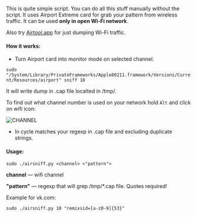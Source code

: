 This is quite simple script. You can do all this stuff manually without the script.
It uses Airport Extreme card for grab your pattern from wireless traffic.
It can be used **only in open Wi-Fi network**.

Also try [Airtool.app](https://www.adriangranados.com/apps/airtool) for just dumping Wi-Fi traffic.

#### How it works: 

* Turn Airport card into monitor mode on selected channel.

```sudo "/System/Library/PrivateFrameworks/Apple80211.framework/Versions/Current/Resources/airport" sniff 10```

It will write dump in .cap file localted in /tmp/.

To find out what channel number is used on your network hold ```Alt``` and click on wifi icon:

![CHANNEL](http://i.imgur.com/oeZrN1m.png)

* In cycle matches your regexp in .cap file and excluding duplicate strings.

#### Usage:

```sudo ./airsniff.py <channel> <"pattern">```

 **channel** — wifi channel

 **"pattern"** — regexp that will grep /tmp/*.cap file. Quotes  required!

Example for vk.com:

```sudo ./airsniff.py 10 "remixsid=[a-z0-9]{53}"```
